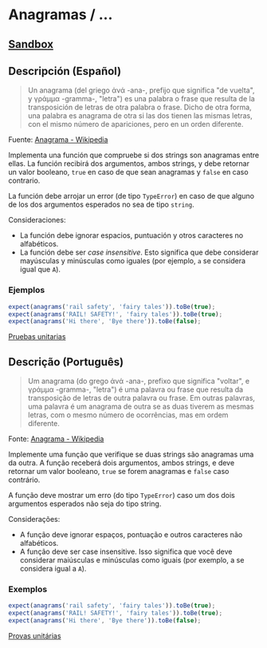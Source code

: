 # Anagramas / ...

## [Sandbox](https://lab.cs50.io/Laboratoria/job-application-public/main/02-tech-mentoring/exercises/10-anagrams/boilerplate/)

## Descripción (Español)

> Un anagrama (del griego ἀνά -ana-, prefijo que significa "de vuelta", y γράμμα
> -gramma-, "letra") es una palabra o frase que resulta de la transposición de
> letras de otra palabra o frase. Dicho de otra forma, una palabra es anagrama
> de otra si las dos tienen las mismas letras, con el mismo número de
> apariciones, pero en un orden diferente.

Fuente: [Anagrama - Wikipedia](https://es.wikipedia.org/wiki/Anagrama)

Implementa una función que compruebe si dos strings son anagramas entre ellas.
La función recibirá dos argumentos, ambos strings, y debe retornar un valor
booleano, `true` en caso de que sean anagramas y `false` en caso contrario.

La función debe arrojar un error (de tipo `TypeError`) en caso de que alguno de
los dos argumentos esperados no sea de tipo `string`.

Consideraciones:

* La función debe ignorar espacios, puntuación y otros caracteres no
  alfabéticos.
* La función debe ser _case insensitive_. Esto significa que debe considerar
  mayúsculas y minúsculas como iguales (por ejemplo, `a` se considera igual que
  `A`).

### Ejemplos

```js
expect(anagrams('rail safety', 'fairy tales')).toBe(true);
expect(anagrams('RAIL! SAFETY!', 'fairy tales')).toBe(true);
expect(anagrams('Hi there', 'Bye there')).toBe(false);
```

[Pruebas unitarias](./test/anagrams.spec.js)

## Descrição (Português)

> Um anagrama (do grego ἀνά -ana-, prefixo que significa "voltar", e γράμμα -gramma-, "letra")
> é uma palavra ou frase que resulta da transposição de letras de outra palavra ou frase. 
> Em outras palavras, uma palavra é um anagrama de outra se as duas tiverem as mesmas letras, 
> com o mesmo número de ocorrências, mas em ordem diferente.

Fonte: [Anagrama - Wikipedia](https://es.wikipedia.org/wiki/Anagrama)

Implemente uma função que verifique se duas strings são anagramas uma da outra. 
A função receberá dois argumentos, ambos strings, e deve retornar um valor booleano, `true` se forem anagramas e `false` caso contrário.

A função deve mostrar um erro (do tipo `TypeError`) caso um dos dois argumentos esperados não seja do tipo string.

Considerações:
* A função deve ignorar espaços, pontuação e outros caracteres não alfabéticos.
* A função deve ser case insensitive. Isso significa que você deve considerar maiúsculas e minúsculas como iguais (por exemplo, a se considera igual a `A`).


### Exemplos

```js
expect(anagrams('rail safety', 'fairy tales')).toBe(true);
expect(anagrams('RAIL! SAFETY!', 'fairy tales')).toBe(true);
expect(anagrams('Hi there', 'Bye there')).toBe(false);
```

[Provas unitárias](./test/anagrams.spec.js)
